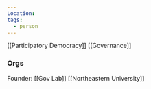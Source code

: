 ```yaml
---
Location: 
tags:
  - person
---
```

[[Participatory Democracy]]
[[Governance]]
### Orgs

Founder: [[Gov Lab]]
[[Northeastern University]]